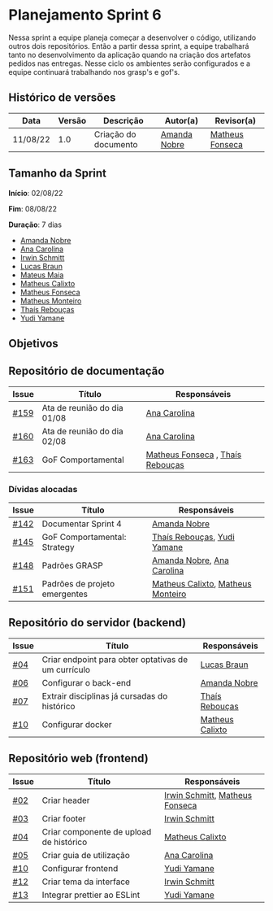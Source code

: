 # Planejamento Sprint 6

Nessa sprint a equipe planeja começar a desenvolver o código, utilizando outros dois repositórios. Então a partir dessa sprint, a equipe trabalhará tanto no desenvolvimento da aplicação quando na criação dos artefatos pedidos nas entregas. Nesse ciclo os ambientes serão configurados e a equipe continuará trabalhando nos grasp's e gof's.

## Histórico de versões

| Data     | Versão | Descrição            | Autor(a)                                     | Revisor(a)                                       |
| -------- | ------ | -------------------- | -------------------------------------------- | ------------------------------------------------ |
| 11/08/22 | 1.0    | Criação do documento | [Amanda Nobre](https://github.com/AmandaNbr) | [Matheus Fonseca](https://github.com/gatotabaco) |

## Tamanho da Sprint

**Início**: 02/08/22

**Fim**: 08/08/22

**Duração**: 7 dias

- [Amanda Nobre](https://github.com/AmandaNbr)
- [Ana Carolina](https://github.com/AnaCarolinaRodriguesLeite)
- [Irwin Schmitt](https://github.com/irwinschmitt)
- [Lucas Braun](https://github.com/lbvx)
- [Mateus Maia](https://github.com/mateusmaiamaia)
- [Matheus Calixto](https://github.com/matheuscvp)
- [Matheus Fonseca](https://github.com/gatotabaco) 
- [Matheus Monteiro](https://github.com/matheusyanmonteiro)
- [Thaís Rebouças](https://github.com/thais-ra)
- [Yudi Yamane](https://github.com/yudi-azvd)

## Objetivos

## Repositório de documentação

| Issue                                                                     | Título                      | Responsáveis                                                                                     |
| ------------------------------------------------------------------------- | --------------------------- | ------------------------------------------------------------------------------------------------ |
| [#159](https://github.com/UnBArqDsw2022-1/2022.1_G4_FluxoAgil/issues/159) | Ata de reunião do dia 01/08 | [Ana Carolina](https://github.com/AnaCarolinaRodriguesLeite)                                     |
| [#160](https://github.com/UnBArqDsw2022-1/2022.1_G4_FluxoAgil/issues/160) | Ata de reunião do dia 02/08 | [Ana Carolina](https://github.com/AnaCarolinaRodriguesLeite)                                     |
| [#163](https://github.com/UnBArqDsw2022-1/2022.1_G4_FluxoAgil/issues/163) | GoF Comportamental          | [Matheus Fonseca](https://github.com/gatotabaco) , [Thaís Rebouças](https://github.com/thais-ra) |

### Dívidas alocadas

| Issue                                                                     | Título                        | Responsáveis                                                                                                |
| ------------------------------------------------------------------------- | ----------------------------- | ----------------------------------------------------------------------------------------------------------- |
| [#142](https://github.com/UnBArqDsw2022-1/2022.1_G4_FluxoAgil/issues/142) | Documentar Sprint 4           | [Amanda Nobre](https://github.com/AmandaNbr)                                                                |
| [#145](https://github.com/UnBArqDsw2022-1/2022.1_G4_FluxoAgil/issues/145) | GoF Comportamental: Strategy  | [Thaís Rebouças](https://github.com/thais-ra), [Yudi Yamane](https://github.com/yudi-azvd)                  |
| [#148](https://github.com/UnBArqDsw2022-1/2022.1_G4_FluxoAgil/issues/148) | Padrões GRASP                 | [Amanda Nobre](https://github.com/AmandaNbr), [Ana Carolina](https://github.com/AnaCarolinaRodriguesLeite)  |
| [#151](https://github.com/UnBArqDsw2022-1/2022.1_G4_FluxoAgil/issues/151) | Padrões de projeto emergentes | [Matheus Calixto](https://github.com/matheuscvp), [Matheus Monteiro](https://github.com/matheusyanmonteiro) |

## Repositório do servidor (backend)

| Issue                                                                          | Título                                              | Responsáveis                                     |
| ------------------------------------------------------------------------------ | --------------------------------------------------- | ------------------------------------------------ |
| [#04](https://github.com/UnBArqDsw2022-1/2022.1_G4_FluxoAgil-server/issues/4)  | Criar endpoint para obter optativas de um currículo | [Lucas Braun](https://github.com/lbvx)           |
| [#06](https://github.com/UnBArqDsw2022-1/2022.1_G4_FluxoAgil-server/issues/6)  | Configurar o back-end                               | [Amanda Nobre](https://github.com/AmandaNbr)     |
| [#07](https://github.com/UnBArqDsw2022-1/2022.1_G4_FluxoAgil-server/issues/7)  | Extrair disciplinas já cursadas do histórico        | [Thaís Rebouças](https://github.com/thais-ra)    |
| [#10](https://github.com/UnBArqDsw2022-1/2022.1_G4_FluxoAgil-server/issues/10) | Configurar docker                                   | [Matheus Calixto](https://github.com/matheuscvp) |

## Repositório web (frontend)

| Issue                                                                       | Título                                  | Responsáveis                                                                                       |
| --------------------------------------------------------------------------- | --------------------------------------- | -------------------------------------------------------------------------------------------------- |
| [#02](https://github.com/UnBArqDsw2022-1/2022.1_G4_FluxoAgil-web/issues/2)  | Criar header                            | [Irwin Schmitt](https://github.com/irwinschmitt), [Matheus Fonseca](https://github.com/gatotabaco) |
| [#03](https://github.com/UnBArqDsw2022-1/2022.1_G4_FluxoAgil-web/issues/3)  | Criar footer                            | [Irwin Schmitt](https://github.com/irwinschmitt)                                                   |
| [#04](https://github.com/UnBArqDsw2022-1/2022.1_G4_FluxoAgil-web/issues/4)  | Criar componente de upload de histórico | [Matheus Calixto](https://github.com/matheuscvp)                                                   |
| [#05](https://github.com/UnBArqDsw2022-1/2022.1_G4_FluxoAgil-web/issues/5)  | Criar guia de utilização                | [Ana Carolina](https://github.com/AnaCarolinaRodriguesLeite)                                       |
| [#10](https://github.com/UnBArqDsw2022-1/2022.1_G4_FluxoAgil-web/issues/10) | Configurar frontend                     | [Yudi Yamane](https://github.com/yudi-azvd)                                                        |
| [#12](https://github.com/UnBArqDsw2022-1/2022.1_G4_FluxoAgil-web/issues/12) | Criar tema da interface                 | [Irwin Schmitt](https://github.com/irwinschmitt)                                                   |
| [#13](https://github.com/UnBArqDsw2022-1/2022.1_G4_FluxoAgil-web/issues/13) | Integrar prettier ao ESLint             | [Yudi Yamane](https://github.com/yudi-azvd)                                                        |
